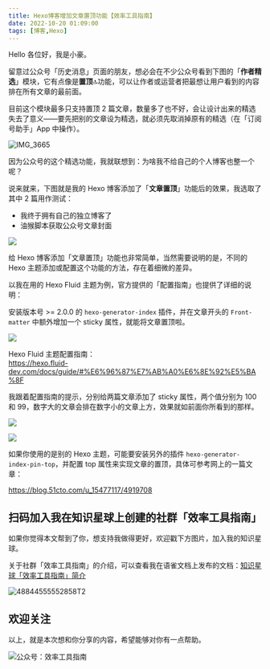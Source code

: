 ```yaml
---
title: Hexo博客增加文章置顶功能【效率工具指南】                
date: 2022-10-20 01:09:00               
tags: [博客,Hexo]                                                                       
---
```


Hello 各位好，我是小豪。   

留意过公众号「历史消息」页面的朋友，想必会在不少公众号看到下图的「**作者精选**」模块，它有点像是**置顶**🔝功能，可以让作者或运营者把最想让用户看到的内容排在所有文章的最前面。   

目前这个模块最多只支持置顶 2 篇文章，数量多了也不好，会让设计出来的精选失去了意义——要先把别的文章设为精选，就必须先取消掉原有的精选（在「订阅号助手」App 中操作）。           

![IMG_3665](https://img.penghh.fun/2022/10/20/img3665.JPEG)

因为公众号的这个精选功能，我就联想到：为啥我不给自己的个人博客也整一个呢？     

说来就来，下图就是我的 Hexo 博客添加了「**文章置顶**」功能后的效果，我选取了其中 2 篇用作测试：  

* 我终于拥有自己的独立博客了   
* 油猴脚本获取公众号文章封面       

![](https://img.penghh.fun/2022/10/20/16661981781654.jpg)

给 Hexo 博客添加「文章置顶」功能也非常简单，当然需要说明的是，不同的 Hexo 主题添加或配置这个功能的方法，存在着细微的差异。  

以我在用的 Hexo Fluid 主题为例，官方提供的「配置指南」也提供了详细的说明：  

安装版本号 >= 2.0.0 的 `hexo-generator-index` 插件，并在文章开头的 `Front-matter` 中额外增加一个 sticky 属性，就能将文章置顶啦。  

![](https://img.penghh.fun/2022/10/20/16661986069840.jpg)

Hexo Fluid 主题配置指南：       
https://hexo.fluid-dev.com/docs/guide/#%E6%96%87%E7%AB%A0%E6%8E%92%E5%BA%8F


我跟着配置指南的提示，分别给两篇文章添加了 sticky 属性，两个值分别为 100 和 99，数字大的文章会排在数字小的文章上方，效果就如前面你所看到的那样。           

![](https://img.penghh.fun/2022/10/20/16661984858109.jpg)


![](https://img.penghh.fun/2022/10/20/16661988818465.jpg)


如果你使用的是别的 Hexo 主题，可能要安装另外的插件 `hexo-generator-index-pin-top`，并配置 top 属性来实现文章的置顶，具体可参考网上的一篇文章：   

https://blog.51cto.com/u_15477117/4919708  


## 扫码加入我在知识星球上创建的社群「效率工具指南」  

如果你觉得本文帮到了你，想支持我做得更好，欢迎戳下方图片，加入我的知识星球。     

关于社群「效率工具指南」的介绍，可以查看我在语雀文档上发布的文档：[知识星球「效率工具指南」简介](https://www.yuque.com/penghonghao/af0aai/glwrg2dl0dqlegi6?singleDoc#)    

![48844555552858T2](https://img.penghh.fun/2023/03/25/48844555552858t2.JPG)   

## 欢迎关注     

以上，就是本次想和你分享的内容，希望能够对你有一点帮助。     

![公众号：效率工具指南](https://img.penghh.fun/2021/05/28/gong-zhong-hao-wei-bu-er-wei-ma-dailogo.png)       



